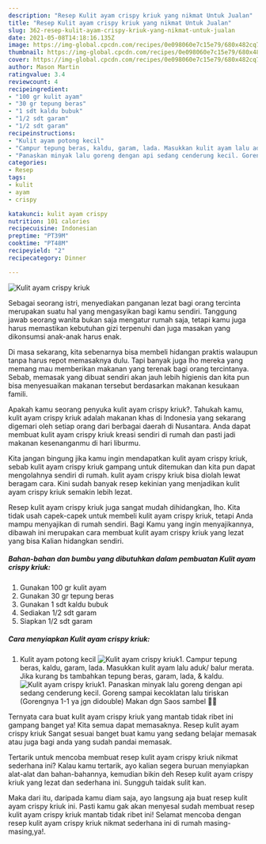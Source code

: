 ```yaml
---
description: "Resep Kulit ayam crispy kriuk yang nikmat Untuk Jualan"
title: "Resep Kulit ayam crispy kriuk yang nikmat Untuk Jualan"
slug: 362-resep-kulit-ayam-crispy-kriuk-yang-nikmat-untuk-jualan
date: 2021-05-08T14:18:16.135Z
image: https://img-global.cpcdn.com/recipes/0e098060e7c15e79/680x482cq70/kulit-ayam-crispy-kriuk-foto-resep-utama.jpg
thumbnail: https://img-global.cpcdn.com/recipes/0e098060e7c15e79/680x482cq70/kulit-ayam-crispy-kriuk-foto-resep-utama.jpg
cover: https://img-global.cpcdn.com/recipes/0e098060e7c15e79/680x482cq70/kulit-ayam-crispy-kriuk-foto-resep-utama.jpg
author: Mason Martin
ratingvalue: 3.4
reviewcount: 4
recipeingredient:
- "100 gr kulit ayam"
- "30 gr tepung beras"
- "1 sdt kaldu bubuk"
- "1/2 sdt garam"
- "1/2 sdt garam"
recipeinstructions:
- "Kulit ayam potong kecil"
- "Campur tepung beras, kaldu, garam, lada. Masukkan kulit ayam lalu aduk/ balur merata. Jika kurang bs tambahkan tepung beras, garam, lada, &amp; kaldu."
- "Panaskan minyak lalu goreng dengan api sedang cenderung kecil. Goreng sampai kecoklatan lalu tiriskan (Gorengnya 1-1 ya jgn didouble) Makan dgn Saos sambel 👍🏻"
categories:
- Resep
tags:
- kulit
- ayam
- crispy

katakunci: kulit ayam crispy 
nutrition: 101 calories
recipecuisine: Indonesian
preptime: "PT39M"
cooktime: "PT48M"
recipeyield: "2"
recipecategory: Dinner

---
```



![Kulit ayam crispy kriuk](https://img-global.cpcdn.com/recipes/0e098060e7c15e79/680x482cq70/kulit-ayam-crispy-kriuk-foto-resep-utama.jpg)

Sebagai seorang istri, menyediakan panganan lezat bagi orang tercinta merupakan suatu hal yang mengasyikan bagi kamu sendiri. Tanggung jawab seorang  wanita bukan saja mengatur rumah saja, tetapi kamu juga harus memastikan kebutuhan gizi terpenuhi dan juga masakan yang dikonsumsi anak-anak harus enak.

Di masa  sekarang, kita sebenarnya bisa membeli hidangan praktis walaupun tanpa harus repot memasaknya dulu. Tapi banyak juga lho mereka yang memang mau memberikan makanan yang terenak bagi orang tercintanya. Sebab, memasak yang dibuat sendiri akan jauh lebih higienis dan kita pun bisa menyesuaikan makanan tersebut berdasarkan makanan kesukaan famili. 



Apakah kamu seorang penyuka kulit ayam crispy kriuk?. Tahukah kamu, kulit ayam crispy kriuk adalah makanan khas di Indonesia yang sekarang digemari oleh setiap orang dari berbagai daerah di Nusantara. Anda dapat membuat kulit ayam crispy kriuk kreasi sendiri di rumah dan pasti jadi makanan kesenanganmu di hari liburmu.

Kita jangan bingung jika kamu ingin mendapatkan kulit ayam crispy kriuk, sebab kulit ayam crispy kriuk gampang untuk ditemukan dan kita pun dapat mengolahnya sendiri di rumah. kulit ayam crispy kriuk bisa diolah lewat beragam cara. Kini sudah banyak resep kekinian yang menjadikan kulit ayam crispy kriuk semakin lebih lezat.

Resep kulit ayam crispy kriuk juga sangat mudah dihidangkan, lho. Kita tidak usah capek-capek untuk membeli kulit ayam crispy kriuk, tetapi Anda mampu menyajikan di rumah sendiri. Bagi Kamu yang ingin menyajikannya, dibawah ini merupakan cara membuat kulit ayam crispy kriuk yang lezat yang bisa Kalian hidangkan sendiri.

<!--inarticleads1-->

##### Bahan-bahan dan bumbu yang dibutuhkan dalam pembuatan Kulit ayam crispy kriuk:

1. Gunakan 100 gr kulit ayam
1. Gunakan 30 gr tepung beras
1. Gunakan 1 sdt kaldu bubuk
1. Sediakan 1/2 sdt garam
1. Siapkan 1/2 sdt garam




<!--inarticleads2-->

##### Cara menyiapkan Kulit ayam crispy kriuk:

1. Kulit ayam potong kecil
<img src="https://img-global.cpcdn.com/steps/1705a9e2d6b41961/160x128cq70/kulit-ayam-crispy-kriuk-langkah-memasak-1-foto.jpg" alt="Kulit ayam crispy kriuk">1. Campur tepung beras, kaldu, garam, lada. Masukkan kulit ayam lalu aduk/ balur merata. Jika kurang bs tambahkan tepung beras, garam, lada, &amp; kaldu.
<img src="https://img-global.cpcdn.com/steps/5d7045c9cc02e900/160x128cq70/kulit-ayam-crispy-kriuk-langkah-memasak-2-foto.jpg" alt="Kulit ayam crispy kriuk">1. Panaskan minyak lalu goreng dengan api sedang cenderung kecil. Goreng sampai kecoklatan lalu tiriskan (Gorengnya 1-1 ya jgn didouble) Makan dgn Saos sambel 👍🏻




Ternyata cara buat kulit ayam crispy kriuk yang mantab tidak ribet ini gampang banget ya! Kita semua dapat memasaknya. Resep kulit ayam crispy kriuk Sangat sesuai banget buat kamu yang sedang belajar memasak atau juga bagi anda yang sudah pandai memasak.

Tertarik untuk mencoba membuat resep kulit ayam crispy kriuk nikmat sederhana ini? Kalau kamu tertarik, ayo kalian segera buruan menyiapkan alat-alat dan bahan-bahannya, kemudian bikin deh Resep kulit ayam crispy kriuk yang lezat dan sederhana ini. Sungguh taidak sulit kan. 

Maka dari itu, daripada kamu diam saja, ayo langsung aja buat resep kulit ayam crispy kriuk ini. Pasti kamu gak akan menyesal sudah membuat resep kulit ayam crispy kriuk mantab tidak ribet ini! Selamat mencoba dengan resep kulit ayam crispy kriuk nikmat sederhana ini di rumah masing-masing,ya!.

